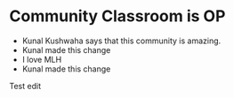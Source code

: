 # Community Classroom is OP

- Kunal Kushwaha says that this community is amazing.
- Kunal made this change
- I love MLH
- Kunal made this change

Test edit 
